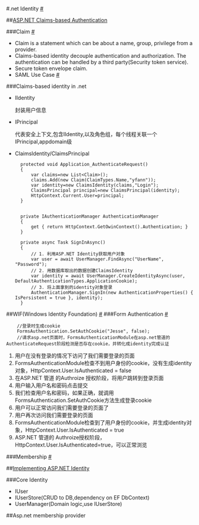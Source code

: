 #.net Identity [#](http://odetocode.com/blogs/scott/archive/2014/01/03/asp-net-identity-with-the-entity-framework.aspx)

##[ASP.NET Claims-based Authentication](http://www.cnblogs.com/jesse2013/p/aspnet-identity-claims-based-authentication-and-owin.html)

###Claim [#](https://en.wikipedia.org/wiki/Claims-based_identity)

+ Claim is a statement which can be about a name, group, privilege from a provider.
+ Claims-based identity decouple authentication and authorization. The authentication can be handled by a third party(Security token service).
+ Secure token envelope claim.
+ SAML Use Case [#](https://en.wikipedia.org/wiki/Security_Assertion_Markup_Language#The_SAML_Use_Case)


###Claims-based identity in .net
+ IIdentity
   
   封装用户信息
   
+ IPrincipal

   代表安全上下文,包含IIdentity,以及角色组，每个线程关联一个IPrincipal,appdomain级
   
+ ClaimsIdentity/ClaimsPrincipal

        protected void Application_AuthenticateRequest()
        {
            var claims=new List<Claim>();
            claims.Add(new Claim(ClaimTypes.Name,"yfann"));
            var identity=new ClaimsIdentity(claims,"Login");
            ClaimsPrincipal principal=new ClaimsPrincipal(identity);
            HttpContext.Current.User=principal;
        }


        private IAuthenticationManager AuthenticationManager
        {
            get { return HttpContext.GetOwinContext().Authentication; }
        }
        
        private async Task SignInAsync()
        {
            // 1. 利用ASP.NET Identity获取用户对象
            var user = await UserManager.FindAsync("UserName", "Password");
            // 2. 用数据库取出的数据创建ClaimsIdentity
            var identity = await UserManager.CreateIdentityAsync(user, DefaultAuthenticationTypes.ApplicationCookie);
            // 3. 将上面拿到的identity对象登录
            AuthenticationManager.SignIn(new AuthenticationProperties() { IsPersistent = true }, identity);
        } 
        
##WIF(Windows Identity Foundation) [#](https://msdn.microsoft.com/en-us/library/hh377151.aspx)
###Form Authentication [#](http://www.cnblogs.com/fish-li/archive/2012/04/15/2450571.html)

        //登录时生成cookie
        FormsAuthentication.SetAuthCookie("Jesse", false);
        //请求asp.net页面时，FormsAuthenticationModule在asp.net管道的AuthenticateRequest阶段检测是否存在cookie，并转化成identity完成认证
        
1. 用户在没有登录的情况下访问了我们需要登录的页面
2. FormsAuthenticationModule检查不到用户身份的cookie，没有生成identity对象，HttpContext.User.IsAuthenticated = false
3. 在ASP.NET 管道 的Authroize 授权阶段，将用户跳转到登录页面
4. 用户输入用户名和密码点击提交
5. 我们检查用户名和密码，如果正确，就调用FormsAuthentication.SetAuthCookie方法生成登录cookie
6. 用户可以正常访问我们需要登录的页面了
7. 用户再次访问我们需要登录的页面
8. FormsAuthenticationModule检查到了用户身份的cookie，并生成identity对象，HttpContext.User.IsAuthenticated = true
9. ASP.NET 管道的 Authroize授权阶段，HttpContext.User.IsAuthenticated=true，可以正常浏览

###Membership [#](http://www.cnblogs.com/jesse2013/p/membership.html)



##[Implementing ASP.NET Identity](http://odetocode.com/blogs/scott/archive/2014/01/20/implementing-asp-net-identity.aspx)

###Core Identity

+ IUser
+ IUserStore(CRUD to DB,dependency on EF DbContext)
+ UserManager(Domain logic,use IUserStore)


##Asp.net membership provider
